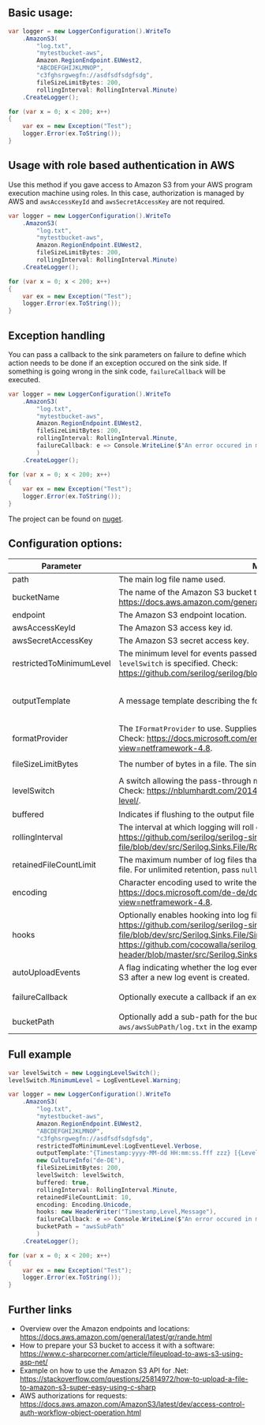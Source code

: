 ## Basic usage:
```csharp
var logger = new LoggerConfiguration().WriteTo
    .AmazonS3(
        "log.txt",
        "mytestbucket-aws",
        Amazon.RegionEndpoint.EUWest2,
        "ABCDEFGHIJKLMNOP",
        "c3fghsrgwegfn://asdfsdfsdgfsdg",
        fileSizeLimitBytes: 200,
        rollingInterval: RollingInterval.Minute)
    .CreateLogger();

for (var x = 0; x < 200; x++)
{
    var ex = new Exception("Test");
    logger.Error(ex.ToString());
}
```

## Usage with role based authentication in AWS
Use this method if you gave access to Amazon S3 from your AWS program execution machine using roles. In this case, authorization is managed by AWS and `awsAccessKeyId` and `awsSecretAccessKey` are not required.

```csharp
var logger = new LoggerConfiguration().WriteTo
    .AmazonS3(
        "log.txt",
        "mytestbucket-aws",
        Amazon.RegionEndpoint.EUWest2,
        fileSizeLimitBytes: 200,
        rollingInterval: RollingInterval.Minute)
    .CreateLogger();

for (var x = 0; x < 200; x++)
{
    var ex = new Exception("Test");
    logger.Error(ex.ToString());
}
```

## Exception handling
You can pass a callback to the sink parameters on failure to define which action needs to be done if an exception occured on the sink side. If something is going wrong in the sink code, `failureCallback` will be executed.

```csharp
var logger = new LoggerConfiguration().WriteTo
    .AmazonS3(
        "log.txt",
        "mytestbucket-aws",
        Amazon.RegionEndpoint.EUWest2,
        fileSizeLimitBytes: 200,
        rollingInterval: RollingInterval.Minute,
		failureCallback: e => Console.WriteLine($"An error occured in my sink: {e.Message}")
		)
    .CreateLogger();

for (var x = 0; x < 200; x++)
{
    var ex = new Exception("Test");
    logger.Error(ex.ToString());
}
```

The project can be found on [nuget](https://www.nuget.org/packages/HaemmerElectronics.SeppPenner.Serilog.Sinks.AmazonS3/).

## Configuration options:

|Parameter|Meaning|Example|Default value|
|-|-|-|-|
|path|The main log file name used.|`"log.txt"`|None, is mandatory.|
|bucketName|The name of the Amazon S3 bucket to use. Check: https://docs.aws.amazon.com/general/latest/gr/rande.html.|`"mytestbucket-aws"`|None, is mandatory.|
|endpoint|The Amazon S3 endpoint location.|`RegionEndpoint.EUWest2`|None, is mandatory.|
|awsAccessKeyId|The Amazon S3 access key id.|`ABCDEFGHIJKLMNOP`|None, is mandatory.|
|awsSecretAccessKey|The Amazon S3 secret access key.|`c3fghsrgwegfn://asdfsdfsdgfsdg`|None, is mandatory.|
|restrictedToMinimumLevel|The minimum level for events passed through the sink. Ignored when `levelSwitch` is specified. Check: https://github.com/serilog/serilog/blob/dev/src/Serilog/Events/LogEventLevel.cs.|`LogEventLevel.Information`|`LogEventLevel.Verbose`|
|outputTemplate|A message template describing the format used to write to the sink.|`"{Timestamp:yyyy-MM-dd HH:mm:ss.fff zzz} [{Level:u3}] {Message:lj}{NewLine}{Exception}"`|`"{Timestamp:yyyy-MM-dd HH:mm:ss.fff zzz} [{Level:u3}] {Message:lj}{NewLine}{Exception}"`|
|formatProvider|The `IFormatProvider` to use. Supplies culture-specific formatting information. Check: https://docs.microsoft.com/en-us/dotnet/api/system.iformatprovider?view=netframework-4.8.|`new CultureInfo("de-DE")`|`null`|
|fileSizeLimitBytes|The number of bytes in a file. The sink rolls to a new file after the limit is reached.|`200`|`1L * 1024 * 1024 * 1024`|
|levelSwitch|A switch allowing the pass-through minimum level to be changed at runtime. Check: https://nblumhardt.com/2014/10/dynamically-changing-the-serilog-level/.|`var levelSwitch = new LoggingLevelSwitch(); levelSwitch.MinimumLevel = LogEventLevel.Warning;`|`null`|
|buffered|Indicates if flushing to the output file can be buffered or not.|`buffered: true`|`false`|
|rollingInterval|The interval at which logging will roll over to a new file. Check: https://github.com/serilog/serilog-sinks-file/blob/dev/src/Serilog.Sinks.File/RollingInterval.cs.|`rollingInterval: RollingInterval.Minute`|`RollingInterval.Day`|
|retainedFileCountLimit|The maximum number of log files that will be retained, including the current log file. For unlimited retention, pass `null`.|`10`|`31`|
|encoding|Character encoding used to write the text file. Check: https://docs.microsoft.com/de-de/dotnet/api/system.text.encoding?view=netframework-4.8.|`encoding: Encoding.Unicode`|`null` meaning `Encoding.UTF8`|
|hooks|Optionally enables hooking into log file lifecycle events. Check: https://github.com/serilog/serilog-sinks-file/blob/dev/src/Serilog.Sinks.File/Sinks/File/FileLifecycleHooks.cs and https://github.com/cocowalla/serilog-sinks-file-header/blob/master/src/Serilog.Sinks.File.Header/HeaderWriter.cs.|`hooks: new HeaderWriter("Timestamp,Level,Message")`|`null`|
|autoUploadEvents|A flag indicating whether the log events file is updated immediately to Amazon S3 after a new log event is created.|`true`|`false`|
|failureCallback|Optionally execute a callback if an exception has been throwed by the sink.|`failureCallback: e => Console.WriteLine($"An error occured in my sink: {e.Message}"))`|None.|
|bucketPath|Optionally add a sub-path for the bucket. Files are stored on S3 `mytestbucket-aws/awsSubPath/log.txt` in the example below.|`bucketPath = "awsSubPath"`|`null`|

## Full example

```csharp
var levelSwitch = new LoggingLevelSwitch();
levelSwitch.MinimumLevel = LogEventLevel.Warning;

var logger = new LoggerConfiguration().WriteTo
    .AmazonS3(
        "log.txt",
        "mytestbucket-aws",
        Amazon.RegionEndpoint.EUWest2,
        "ABCDEFGHIJKLMNOP",
        "c3fghsrgwegfn://asdfsdfsdgfsdg",
        restrictedToMinimumLevel:LogEventLevel.Verbose,
        outputTemplate:"{Timestamp:yyyy-MM-dd HH:mm:ss.fff zzz} [{Level:u3}] {Message:lj}{NewLine}{Exception}",
        new CultureInfo("de-DE"),
        fileSizeLimitBytes: 200,
        levelSwitch: levelSwitch,
        buffered: true,
        rollingInterval: RollingInterval.Minute,
        retainedFileCountLimit: 10,
        encoding: Encoding.Unicode,
        hooks: new HeaderWriter("Timestamp,Level,Message"),
		failureCallback: e => Console.WriteLine($"An error occured in my sink: {e.Message}"),
		bucketPath = "awsSubPath"
		)
    .CreateLogger();

for (var x = 0; x < 200; x++)
{
    var ex = new Exception("Test");
    logger.Error(ex.ToString());
}
```

## Further links

* Overview over the Amazon endpoints and locations: https://docs.aws.amazon.com/general/latest/gr/rande.html
* How to prepare your S3 bucket to access it with a software: https://www.c-sharpcorner.com/article/fileupload-to-aws-s3-using-asp-net/
* Example on how to use the Amazon S3 API for .Net: https://stackoverflow.com/questions/25814972/how-to-upload-a-file-to-amazon-s3-super-easy-using-c-sharp
* AWS authorizations for requests: https://docs.aws.amazon.com/AmazonS3/latest/dev/access-control-auth-workflow-object-operation.html